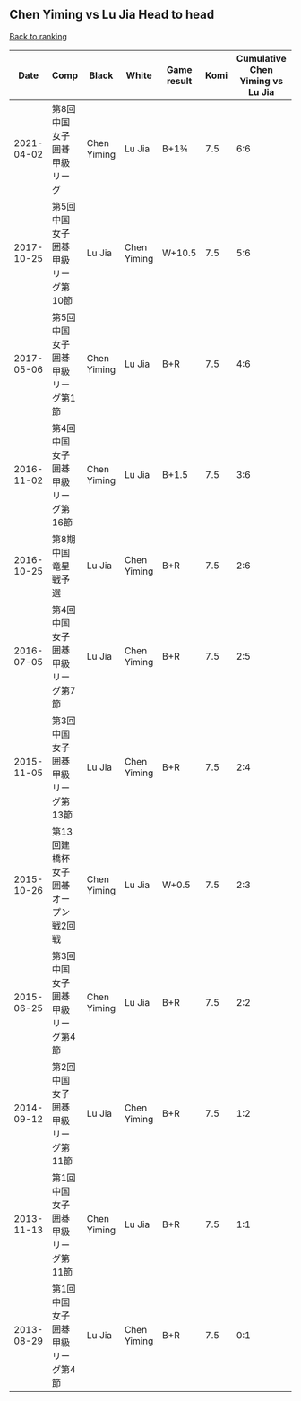 ## Chen Yiming vs Lu Jia Head to head

[Back to ranking](../../index.md)




| **Date** | **Comp** | **Black** | **White** | **Game result** | **Komi** | **Cumulative Chen Yiming vs Lu Jia** | **Chen Yiming streak** | **Lu Jia streak** | 
| --- | --- | --- | --- | --- | --- | --- | --- | --- |
| 2021-04-02 | 第8回中国女子囲碁甲級リーグ | Chen Yiming | Lu Jia | B+1¾ | 7.5 | 6:6 | 4 | 0 | 
| 2017-10-25 | 第5回中国女子囲碁甲級リーグ第10節 | Lu Jia | Chen Yiming | W+10.5 | 7.5 | 5:6 | 3 | 0 | 
| 2017-05-06 | 第5回中国女子囲碁甲級リーグ第1節 | Chen Yiming | Lu Jia | B+R | 7.5 | 4:6 | 2 | 0 | 
| 2016-11-02 | 第4回中国女子囲碁甲級リーグ第16節 | Chen Yiming | Lu Jia | B+1.5 | 7.5 | 3:6 | 1 | 0 | 
| 2016-10-25 | 第8期中国竜星戦予選 | Lu Jia | Chen Yiming | B+R | 7.5 | 2:6 | 0 | 4 | 
| 2016-07-05 | 第4回中国女子囲碁甲級リーグ第7節 | Lu Jia | Chen Yiming | B+R | 7.5 | 2:5 | 0 | 3 | 
| 2015-11-05 | 第3回中国女子囲碁甲級リーグ第13節 | Lu Jia | Chen Yiming | B+R | 7.5 | 2:4 | 0 | 2 | 
| 2015-10-26 | 第13回建橋杯女子囲碁オープン戦2回戦 | Chen Yiming | Lu Jia | W+0.5 | 7.5 | 2:3 | 0 | 1 | 
| 2015-06-25 | 第3回中国女子囲碁甲級リーグ第4節 | Chen Yiming | Lu Jia | B+R | 7.5 | 2:2 | 1 | 0 | 
| 2014-09-12 | 第2回中国女子囲碁甲級リーグ第11節 | Lu Jia | Chen Yiming | B+R | 7.5 | 1:2 | 0 | 1 | 
| 2013-11-13 | 第1回中国女子囲碁甲級リーグ第11節 | Chen Yiming | Lu Jia | B+R | 7.5 | 1:1 | 1 | 0 | 
| 2013-08-29 | 第1回中国女子囲碁甲級リーグ第4節 | Lu Jia | Chen Yiming | B+R | 7.5 | 0:1 | 0 | 1 |




